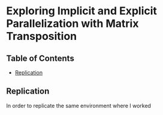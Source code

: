 # Exploring Implicit and Explicit Parallelization with Matrix Transposition

## Table of Contents

- [Replication](#replication)

## Replication
In order to replicate the same environment where I worked